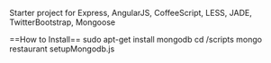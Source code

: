 Starter project for Express, AngularJS, CoffeeScript, LESS, JADE, TwitterBootstrap, Mongoose

==How to Install==
    sudo apt-get install mongodb
    cd <projectDir>/scripts
    mongo restaurant setupMongodb.js